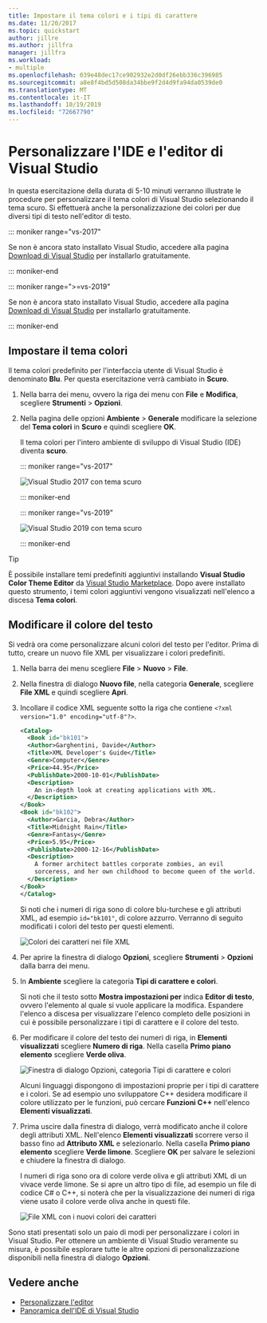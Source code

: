 ```yaml
---
title: Impostare il tema colori e i tipi di carattere
ms.date: 11/20/2017
ms.topic: quickstart
author: jillre
ms.author: jillfra
manager: jillfra
ms.workload:
- multiple
ms.openlocfilehash: 039e48dec17ce902932e2d0df26ebb336c396985
ms.sourcegitcommit: a8e8f4bd5d508da34bbe9f2d4d9fa94da0539de0
ms.translationtype: MT
ms.contentlocale: it-IT
ms.lasthandoff: 10/19/2019
ms.locfileid: "72667790"
---
```

# <a name="personalize-the-visual-studio-ide-and-editor"></a>Personalizzare l'IDE e l'editor di Visual Studio

In questa esercitazione della durata di 5-10 minuti verranno illustrate le procedure per personalizzare il tema colori di Visual Studio selezionando il tema scuro. Si effettuerà anche la personalizzazione dei colori per due diversi tipi di testo nell'editor di testo.

::: moniker range="vs-2017"

Se non è ancora stato installato Visual Studio, accedere alla pagina [Download di Visual Studio](https://visualstudio.microsoft.com/vs/older-downloads/?utm_medium=microsoft&utm_source=docs.microsoft.com&utm_campaign=vs+2017+download) per installarlo gratuitamente.

::: moniker-end

::: moniker range=">=vs-2019"

Se non è ancora stato installato Visual Studio, accedere alla pagina [Download di Visual Studio](https://visualstudio.microsoft.com/downloads) per installarlo gratuitamente.

::: moniker-end

## <a name="set-the-color-theme"></a>Impostare il tema colori

Il tema colori predefinito per l'interfaccia utente di Visual Studio è denominato **Blu**. Per questa esercitazione verrà cambiato in **Scuro**.

1. Nella barra dei menu, ovvero la riga dei menu con **File** e **Modifica**, scegliere **Strumenti** > **Opzioni**.

1. Nella pagina delle opzioni **Ambiente** > **Generale** modificare la selezione del **Tema colori** in **Scuro** e quindi scegliere **OK**.

   Il tema colori per l'intero ambiente di sviluppo di Visual Studio (IDE) diventa **scuro**.

   ::: moniker range="vs-2017"

   ![Visual Studio 2017 con tema scuro](media/quickstart-personalize-dark-theme.png)

   ::: moniker-end

   ::: moniker range="vs-2019"

   ![Visual Studio 2019 con tema scuro](media/vs-2019/dark-theme.png)

   ::: moniker-end

> [!TIP]
> È possibile installare temi predefiniti aggiuntivi installando **Visual Studio Color Theme Editor** da [Visual Studio Marketplace](https://marketplace.visualstudio.com/items?itemName=VisualStudioPlatformTeam.VisualStudio2017ColorThemeEditor). Dopo avere installato questo strumento, i temi colori aggiuntivi vengono visualizzati nell'elenco a discesa **Tema colori**.

## <a name="change-text-color"></a>Modificare il colore del testo

Si vedrà ora come personalizzare alcuni colori del testo per l'editor. Prima di tutto, creare un nuovo file XML per visualizzare i colori predefiniti.

1. Nella barra dei menu scegliere **File** > **Nuovo** > **File**.

1. Nella finestra di dialogo **Nuovo file**, nella categoria **Generale**, scegliere **File XML** e quindi scegliere **Apri**.

1. Incollare il codice XML seguente sotto la riga che contiene `<?xml version="1.0" encoding="utf-8"?>`.

   ```xml
   <Catalog>
     <Book id="bk101">
     <Author>Garghentini, Davide</Author>
     <Title>XML Developer's Guide</Title>
     <Genre>Computer</Genre>
     <Price>44.95</Price>
     <PublishDate>2000-10-01</PublishDate>
     <Description>
       An in-depth look at creating applications with XML.
     </Description>
   </Book>
   <Book id="bk102">
     <Author>Garcia, Debra</Author>
     <Title>Midnight Rain</Title>
     <Genre>Fantasy</Genre>
     <Price>5.95</Price>
     <PublishDate>2000-12-16</PublishDate>
     <Description>
       A former architect battles corporate zombies, an evil
       sorceress, and her own childhood to become queen of the world.
     </Description>
   </Book>
   </Catalog>
   ```

   Si noti che i numeri di riga sono di colore blu-turchese e gli attributi XML, ad esempio `id="bk101"`, di colore azzurro. Verranno di seguito modificati i colori del testo per questi elementi.

   ![Colori dei caratteri nei file XML](media/quickstart-personalize-xml-file.png)

1. Per aprire la finestra di dialogo **Opzioni**, scegliere **Strumenti** > **Opzioni** dalla barra dei menu.

1. In **Ambiente** scegliere la categoria **Tipi di carattere e colori**.

   Si noti che il testo sotto **Mostra impostazioni per** indica **Editor di testo**, ovvero l'elemento al quale si vuole applicare la modifica. Espandere l'elenco a discesa per visualizzare l'elenco completo delle posizioni in cui è possibile personalizzare i tipi di carattere e il colore del testo.

1. Per modificare il colore del testo dei numeri di riga, in **Elementi visualizzati** scegliere **Numero di riga**. Nella casella **Primo piano elemento** scegliere **Verde oliva**.

   ![Finestra di dialogo Opzioni, categoria Tipi di carattere e colori](media/quickstart-personalize-line-number-color.png)

   Alcuni linguaggi dispongono di impostazioni proprie per i tipi di carattere e i colori. Se ad esempio uno sviluppatore C++ desidera modificare il colore utilizzato per le funzioni, può cercare **Funzioni C++** nell'elenco **Elementi visualizzati**.

1. Prima uscire dalla finestra di dialogo, verrà modificato anche il colore degli attributi XML. Nell'elenco **Elementi visualizzati** scorrere verso il basso fino ad **Attributo XML** e selezionarlo. Nella casella **Primo piano elemento** scegliere **Verde limone**. Scegliere **OK** per salvare le selezioni e chiudere la finestra di dialogo.

   I numeri di riga sono ora di colore verde oliva e gli attributi XML di un vivace verde limone. Se si apre un altro tipo di file, ad esempio un file di codice C# o C++, si noterà che per la visualizzazione dei numeri di riga viene usato il colore verde oliva anche in questi file.

   ![File XML con i nuovi colori dei caratteri](media/quickstart-personalize-xml-file-new-colors.png)

Sono stati presentati solo un paio di modi per personalizzare i colori in Visual Studio. Per ottenere un ambiente di Visual Studio veramente su misura, è possibile esplorare tutte le altre opzioni di personalizzazione disponibili nella finestra di dialogo **Opzioni**.

## <a name="see-also"></a>Vedere anche

- [Personalizzare l'editor](../ide/how-to-change-text-case-in-the-editor.md)
- [Panoramica dell'IDE di Visual Studio](../get-started/visual-studio-ide.md)